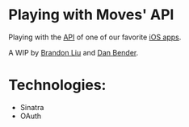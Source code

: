 Playing with Moves' API
=======================

Playing with the [API](https://dev.moves-app.com/) of one of our favorite [iOS apps](https://moves-app.com/).

A WIP by [Brandon Liu](https://github.com/ldrbrandon) and [Dan Bender](https://github.com/danbender).


Technologies:
=============
* Sinatra
* OAuth
